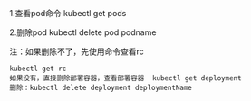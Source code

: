 1.查看pod命令
kubectl get pods

2.删除pod
kubectl delete pod podname

注：如果删除不了，先使用命令查看rc

    kubectl get rc 
    如果没有，直接删除部署容器，查看部署容器  kubectl get deployment
    删除：kubectl delete deployment deploymentName
